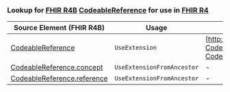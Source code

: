 ### Lookup for [FHIR R4B](https://hl7.org/fhir/R4B/) [CodeableReference](https://hl7.org/fhir/R4B/CodeableReference.html) for use in [FHIR R4](https://hl7.org/fhir/R4/)

| Source Element (FHIR R4B) | Usage | Target |
| -------------- | ----- | ------ |
| [CodeableReference](https://hl7.org/fhir/R4B/CodeableReference.html#resource) | `UseExtension` | [http://hl7.org/fhir/4.3/StructureDefinition/extension-CodeableReference](StructureDefinition-ext-R4B-CodeableReference.html) |
| [CodeableReference.concept](https://hl7.org/fhir/R4B/CodeableReference.html#resource) | `UseExtensionFromAncestor` | - |
| [CodeableReference.reference](https://hl7.org/fhir/R4B/CodeableReference.html#resource) | `UseExtensionFromAncestor` | - |

